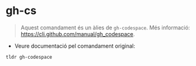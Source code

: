 # gh-cs

> Aquest comandament és un àlies de `gh-codespace`.
> Més informació: <https://cli.github.com/manual/gh_codespace>.

- Veure documentació pel comandament original:

`tldr gh-codespace`
